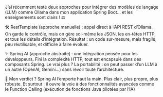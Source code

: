 J’ai récemment testé deux approches pour intégrer des modèles de langage (LLM) comme Ollama dans mon application Spring Boot… et les enseignements sont clairs ! ⚖️ 

🛠️ RestTemplate (approche manuelle) : appel direct à l’API REST d’Ollama. On garde le contrôle, mais on gère soi-même les JSON, les en-têtes HTTP, et tous les détails d’intégration. 
Résultat : un code sur-mesure, mais fragile, peu réutilisable, et difficile à faire évoluer. 

✨ Spring AI (approche abstraite) : une intégration pensée pour les développeurs. Fini la complexité HTTP, tout est encapsulé dans des composants Spring. Le vrai plus ? La portabilité : on peut passer d’un LLM à un autre (OpenAI, Gemini…) sans revoir toute l’architecture. 

🎯 Mon verdict ? Spring AI l’emporte haut la main. Plus clair, plus propre, plus robuste.
 Et surtout : il ouvre la voie à des fonctionnalités avancées comme le Function Calling (exécution de fonctions Java pilotées par l’IA) 
